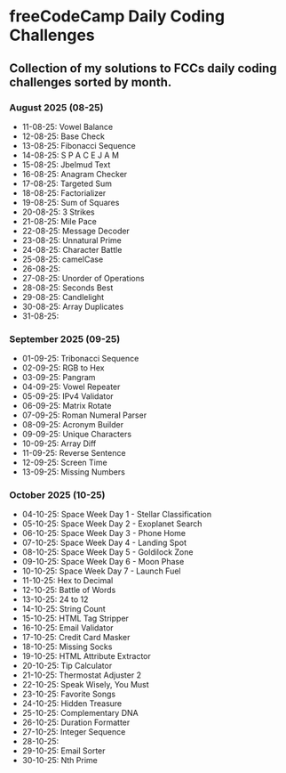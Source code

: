 # freeCodeCamp Daily Coding Challenges

## Collection of my solutions to FCCs daily coding challenges sorted by month.

### August 2025 (08-25)
- 11-08-25: Vowel Balance
- 12-08-25: Base Check
- 13-08-25: Fibonacci Sequence
- 14-08-25: S P A C E J A M
- 15-08-25: Jbelmud Text
- 16-08-25: Anagram Checker
- 17-08-25: Targeted Sum
- 18-08-25: Factorializer
- 19-08-25: Sum of Squares
- 20-08-25: 3 Strikes
- 21-08-25: Mile Pace
- 22-08-25: Message Decoder
- 23-08-25: Unnatural Prime
- 24-08-25: Character Battle
- 25-08-25: camelCase
- 26-08-25:
- 27-08-25: Unorder of Operations
- 28-08-25: Seconds Best
- 29-08-25: Candlelight
- 30-08-25: Array Duplicates
- 31-08-25:

### September 2025 (09-25)
- 01-09-25: Tribonacci Sequence
- 02-09-25: RGB to Hex
- 03-09-25: Pangram
- 04-09-25: Vowel Repeater
- 05-09-25: IPv4 Validator
- 06-09-25: Matrix Rotate
- 07-09-25: Roman Numeral Parser
- 08-09-25: Acronym Builder
- 09-09-25: Unique Characters
- 10-09-25: Array Diff
- 11-09-25: Reverse Sentence
- 12-09-25: Screen Time
- 13-09-25: Missing Numbers

### October 2025 (10-25)
- 04-10-25: Space Week Day 1 - Stellar Classification
- 05-10-25: Space Week Day 2 - Exoplanet Search
- 06-10-25: Space Week Day 3 - Phone Home
- 07-10-25: Space Week Day 4 - Landing Spot
- 08-10-25: Space Week Day 5 - Goldilock Zone
- 09-10-25: Space Week Day 6 - Moon Phase
- 10-10-25: Space Week Day 7 - Launch Fuel
- 11-10-25: Hex to Decimal
- 12-10-25: Battle of Words
- 13-10-25: 24 to 12
- 14-10-25: String Count
- 15-10-25: HTML Tag Stripper
- 16-10-25: Email Validator
- 17-10-25: Credit Card Masker
- 18-10-25: Missing Socks
- 19-10-25: HTML Attribute Extractor
- 20-10-25: Tip Calculator
- 21-10-25: Thermostat Adjuster 2
- 22-10-25: Speak Wisely, You Must
- 23-10-25: Favorite Songs
- 24-10-25: Hidden Treasure
- 25-10-25: Complementary DNA
- 26-10-25: Duration Formatter
- 27-10-25: Integer Sequence
- 28-10-25:
- 29-10-25: Email Sorter
- 30-10-25: Nth Prime
